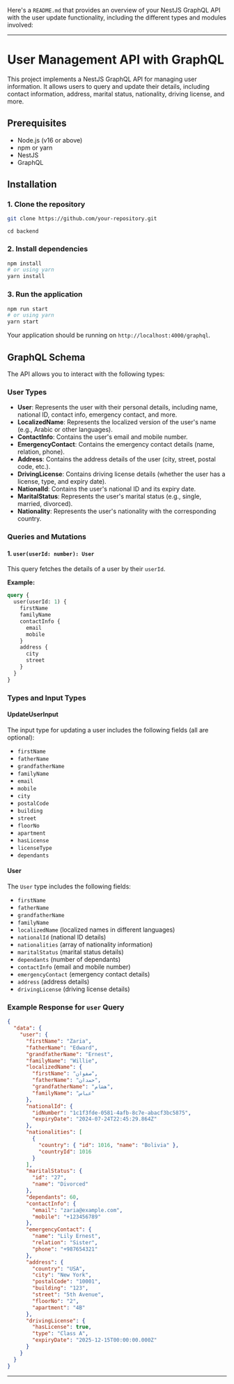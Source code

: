 Here's a `README.md` that provides an overview of your NestJS GraphQL API with the user update functionality, including the different types and modules involved:

---

# User Management API with GraphQL

This project implements a NestJS GraphQL API for managing user information. It allows users to query and update their details, including contact information, address, marital status, nationality, driving license, and more.

## Prerequisites

- Node.js (v16 or above)
- npm or yarn
- NestJS
- GraphQL

## Installation

### 1. Clone the repository
```bash
git clone https://github.com/your-repository.git
```
```
cd backend
```

### 2. Install dependencies
```bash
npm install
# or using yarn
yarn install
```

### 3. Run the application
```bash
npm run start
# or using yarn
yarn start
```

Your application should be running on `http://localhost:4000/graphql`.

## GraphQL Schema

The API allows you to interact with the following types:

### User Types

- **User**: Represents the user with their personal details, including name, national ID, contact info, emergency contact, and more.
- **LocalizedName**: Represents the localized version of the user's name (e.g., Arabic or other languages).
- **ContactInfo**: Contains the user's email and mobile number.
- **EmergencyContact**: Contains the emergency contact details (name, relation, phone).
- **Address**: Contains the address details of the user (city, street, postal code, etc.).
- **DrivingLicense**: Contains driving license details (whether the user has a license, type, and expiry date).
- **NationalId**: Contains the user's national ID and its expiry date.
- **MaritalStatus**: Represents the user's marital status (e.g., single, married, divorced).
- **Nationality**: Represents the user's nationality with the corresponding country.

### Queries and Mutations

#### 1. `user(userId: number): User`

This query fetches the details of a user by their `userId`.

**Example:**
```graphql
query {
  user(userId: 1) {
    firstName
    familyName
    contactInfo {
      email
      mobile
    }
    address {
      city
      street
    }
  }
}
```



### Types and Input Types

#### **UpdateUserInput**

The input type for updating a user includes the following fields (all are optional):

- `firstName`
- `fatherName`
- `grandfatherName`
- `familyName`
- `email`
- `mobile`
- `city`
- `postalCode`
- `building`
- `street`
- `floorNo`
- `apartment`
- `hasLicense`
- `licenseType`
- `dependants`

#### **User**

The `User` type includes the following fields:

- `firstName`
- `fatherName`
- `grandfatherName`
- `familyName`
- `localizedName` (localized names in different languages)
- `nationalId` (national ID details)
- `nationalities` (array of nationality information)
- `maritalStatus` (marital status details)
- `dependants` (number of dependants)
- `contactInfo` (email and mobile number)
- `emergencyContact` (emergency contact details)
- `address` (address details)
- `drivingLicense` (driving license details)

### Example Response for `user` Query
```json
{
  "data": {
    "user": {
      "firstName": "Zaria",
      "fatherName": "Edward",
      "grandfatherName": "Ernest",
      "familyName": "Willie",
      "localizedName": {
        "firstName": "صفوان",
        "fatherName": "حمدان",
        "grandfatherName": "هشام",
        "familyName": "عباس"
      },
      "nationalId": {
        "idNumber": "1c1f3fde-0581-4afb-8c7e-abacf3bc5875",
        "expiryDate": "2024-07-24T22:45:29.864Z"
      },
      "nationalities": [
        {
          "country": { "id": 1016, "name": "Bolivia" },
          "countryId": 1016
        }
      ],
      "maritalStatus": {
        "id": "27",
        "name": "Divorced"
      },
      "dependants": 60,
      "contactInfo": {
        "email": "zaria@example.com",
        "mobile": "+123456789"
      },
      "emergencyContact": {
        "name": "Lily Ernest",
        "relation": "Sister",
        "phone": "+987654321"
      },
      "address": {
        "country": "USA",
        "city": "New York",
        "postalCode": "10001",
        "building": "123",
        "street": "5th Avenue",
        "floorNo": "2",
        "apartment": "4B"
      },
      "drivingLicense": {
        "hasLicense": true,
        "type": "Class A",
        "expiryDate": "2025-12-15T00:00:00.000Z"
      }
    }
  }
}
```

---

